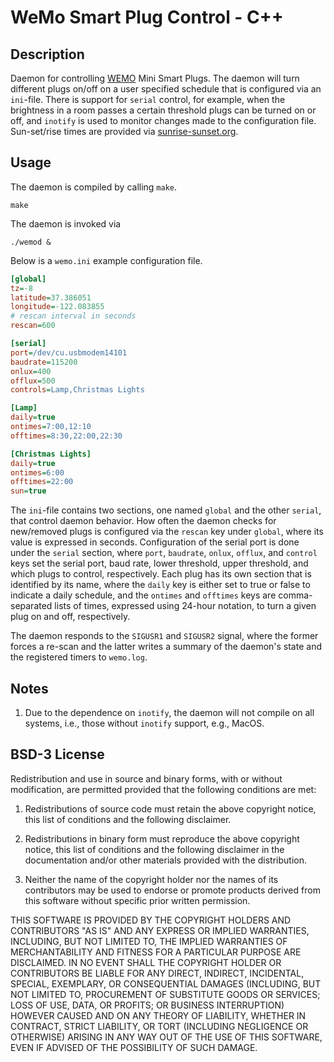 # WeMo Smart Plug Control - C++

## Description

Daemon for controlling [WEMO](https://www.wemo.com/products) Mini Smart Plugs. The daemon will turn different plugs on/off on a user specified schedule that is configured via an `ini`-file. There is support for `serial` control, for example, when the brightness in a room passes a certain threshold plugs can be turned on or off, and `inotify` is used to monitor changes made to the configuration file. Sun-set/rise times are provided via
[sunrise-sunset.org](https://sunrise-sunset.org/api).

## Usage

The daemon is compiled by calling `make`.

```shell
make
```

The daemon is invoked via

```shell
./wemod &
```

Below is a `wemo.ini` example configuration file.

```INI
[global]
tz=-8
latitude=37.386051
longitude=-122.083855
# rescan interval in seconds
rescan=600

[serial]
port=/dev/cu.usbmodem14101
baudrate=115200
onlux=400
offlux=500
controls=Lamp,Christmas Lights

[Lamp]
daily=true
ontimes=7:00,12:10
offtimes=8:30,22:00,22:30

[Christmas Lights]
daily=true
ontimes=6:00
offtimes=22:00
sun=true
```

The `ini`-file contains two sections, one named `global` and the other `serial`, that control daemon behavior. How often the daemon checks for new/removed plugs is configured via the `rescan` key under `global`, where its value is expressed in seconds. Configuration of the serial port is done under the `serial` section, where `port`, `baudrate`, `onlux`, `offlux`, and `control` keys set the serial port, baud rate, lower threshold, upper threshold, and which plugs to control, respectively. Each plug has its own section that is identified by its name, where the `daily` key is either set to true or false to indicate a daily schedule, and the `ontimes` and `offtimes` keys are comma-separated lists of times, expressed using 24-hour notation, to turn a given plug on and off, respectively.

The daemon responds to the `SIGUSR1` and `SIGUSR2` signal, where the former forces a re-scan and the latter writes a summary of the daemon's state and the registered timers to `wemo.log`.

## Notes

1. Due to the dependence on `inotify`, the daemon will not compile on all systems, i.e., those without `inotify` support, e.g., MacOS.

## BSD-3 License

Redistribution and use in source and binary forms, with or without modification, are permitted provided that the following conditions are met:

1. Redistributions of source code must retain the above copyright notice, this list of conditions and the following disclaimer.

2. Redistributions in binary form must reproduce the above copyright notice, this list of conditions and the following disclaimer in the documentation and/or other materials provided with the distribution.

3. Neither the name of the copyright holder nor the names of its contributors may be used to endorse or promote products derived from this software without specific prior written permission.

THIS SOFTWARE IS PROVIDED BY THE COPYRIGHT HOLDERS AND CONTRIBUTORS "AS IS" AND ANY EXPRESS OR IMPLIED WARRANTIES, INCLUDING, BUT NOT LIMITED TO, THE IMPLIED WARRANTIES OF MERCHANTABILITY AND FITNESS FOR A PARTICULAR PURPOSE ARE DISCLAIMED. IN NO EVENT SHALL THE COPYRIGHT HOLDER OR CONTRIBUTORS BE LIABLE FOR ANY DIRECT, INDIRECT, INCIDENTAL, SPECIAL, EXEMPLARY, OR CONSEQUENTIAL DAMAGES (INCLUDING, BUT NOT LIMITED TO, PROCUREMENT OF SUBSTITUTE GOODS OR SERVICES; LOSS OF USE, DATA, OR PROFITS; OR BUSINESS INTERRUPTION) HOWEVER CAUSED AND ON ANY THEORY OF LIABILITY, WHETHER IN CONTRACT, STRICT LIABILITY, OR TORT (INCLUDING NEGLIGENCE OR OTHERWISE) ARISING IN ANY WAY OUT OF THE USE OF THIS SOFTWARE, EVEN IF ADVISED OF THE POSSIBILITY OF SUCH DAMAGE.
